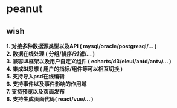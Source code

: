 # peanut

## wish <br/>
**1. 对接多种数据源类型以及API ( mysql/oracle/postgresql/... )** <br/>
**2. 数据在线处理 ( 分组/排序/过滤/... )** <br/>
**3. 兼容UI框架以及用户自定义组件 ( echarts/d3/eleui/antd/antv/... )** <br/>
**4. 集成BI思想 ( 用户的指标/组件等可以相互切换 )** <br/>
**5. 支持导入psd在线编辑** <br/>
**6. 支持事件以及事件影响的作用域** <br/>
**7. 支持预览以及页面发布** <br/>
**8. 支持生成页面代码( react/vue/... )**
